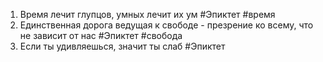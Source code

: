 1. Время лечит глупцов, умных лечит их ум #Эпиктет #время
2. Единственная дорога ведущая к свободе - презрение ко всему, что не зависит от нас #Эпиктет #свобода
3. Если ты удивляешься, значит ты слаб #Эпиктет 
